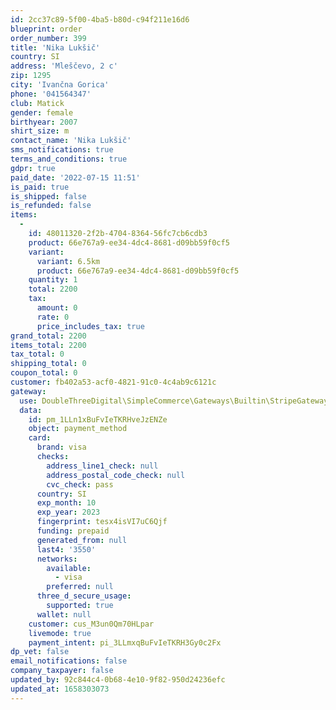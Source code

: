 ```yaml
---
id: 2cc37c89-5f00-4ba5-b80d-c94f211e16d6
blueprint: order
order_number: 399
title: 'Nika Lukšič'
country: SI
address: 'Mleščevo, 2 c'
zip: 1295
city: 'Ivančna Gorica'
phone: '041564347'
club: Matick
gender: female
birthyear: 2007
shirt_size: m
contact_name: 'Nika Lukšič'
sms_notifications: true
terms_and_conditions: true
gdpr: true
paid_date: '2022-07-15 11:51'
is_paid: true
is_shipped: false
is_refunded: false
items:
  -
    id: 48011320-2f2b-4704-8364-56fc7cb6cdb3
    product: 66e767a9-ee34-4dc4-8681-d09bb59f0cf5
    variant:
      variant: 6.5km
      product: 66e767a9-ee34-4dc4-8681-d09bb59f0cf5
    quantity: 1
    total: 2200
    tax:
      amount: 0
      rate: 0
      price_includes_tax: true
grand_total: 2200
items_total: 2200
tax_total: 0
shipping_total: 0
coupon_total: 0
customer: fb402a53-acf0-4821-91c0-4c4ab9c6121c
gateway:
  use: DoubleThreeDigital\SimpleCommerce\Gateways\Builtin\StripeGateway
  data:
    id: pm_1LLn1xBuFvIeTKRHveJzENZe
    object: payment_method
    card:
      brand: visa
      checks:
        address_line1_check: null
        address_postal_code_check: null
        cvc_check: pass
      country: SI
      exp_month: 10
      exp_year: 2023
      fingerprint: tesx4isVI7uC6Qjf
      funding: prepaid
      generated_from: null
      last4: '3550'
      networks:
        available:
          - visa
        preferred: null
      three_d_secure_usage:
        supported: true
      wallet: null
    customer: cus_M3un0Qm70HLpar
    livemode: true
    payment_intent: pi_3LLmxqBuFvIeTKRH3Gy0c2Fx
dp_vet: false
email_notifications: false
company_taxpayer: false
updated_by: 92c844c4-0b68-4e10-9f82-950d24236efc
updated_at: 1658303073
---
```

